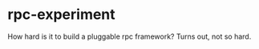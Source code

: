rpc-experiment
==============

How hard is it to build a pluggable rpc framework? Turns out, not so hard.
